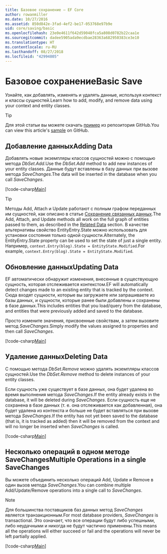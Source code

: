 ```yaml
---
title: Базовое сохранение — EF Core
author: rowanmiller
ms.date: 10/27/2016
ms.assetid: 850d842e-3fad-4ef2-be17-053768e97b9e
uid: core/saving/basic
ms.openlocfilehash: 23e0e4611f642d59048fca5a808d0782b22caa1e
ms.sourcegitcommit: dadee5905ada9ecdbae28363a682950383ce3e10
ms.translationtype: HT
ms.contentlocale: ru-RU
ms.lasthandoff: 08/27/2018
ms.locfileid: "42994805"
---
```

# <a name="basic-save"></a><span data-ttu-id="a49bf-102">Базовое сохранение</span><span class="sxs-lookup"><span data-stu-id="a49bf-102">Basic Save</span></span>

<span data-ttu-id="a49bf-103">Узнайте, как добавлять, изменять и удалять данные, используя контекст и классы сущностей.</span><span class="sxs-lookup"><span data-stu-id="a49bf-103">Learn how to add, modify, and remove data using your context and entity classes.</span></span>

> [!TIP]  
> <span data-ttu-id="a49bf-104">Для этой статьи вы можете скачать [пример](https://github.com/aspnet/EntityFramework.Docs/tree/master/samples/core/Saving/Saving/Basics/) из репозитория GitHub.</span><span class="sxs-lookup"><span data-stu-id="a49bf-104">You can view this article's [sample](https://github.com/aspnet/EntityFramework.Docs/tree/master/samples/core/Saving/Saving/Basics/) on GitHub.</span></span>

## <a name="adding-data"></a><span data-ttu-id="a49bf-105">Добавление данных</span><span class="sxs-lookup"><span data-stu-id="a49bf-105">Adding Data</span></span>

<span data-ttu-id="a49bf-106">Добавлять новые экземпляры классов сущностей можно с помощью метода *DbSet.Add*.</span><span class="sxs-lookup"><span data-stu-id="a49bf-106">Use the *DbSet.Add* method to add new instances of your entity classes.</span></span> <span data-ttu-id="a49bf-107">Данные будут вставлены в базу данных при вызове метода *SaveChanges*.</span><span class="sxs-lookup"><span data-stu-id="a49bf-107">The data will be inserted in the database when you call *SaveChanges*.</span></span>

[!code-csharp[Main](../../../samples/core/Saving/Saving/Basics/Sample.cs#Add)]

> [!TIP]  
> <span data-ttu-id="a49bf-108">Методы Add, Attach и Update работают с полным графом переданных им сущностей, как описано в статье [Сохранение связанных данных](related-data.md).</span><span class="sxs-lookup"><span data-stu-id="a49bf-108">The Add, Attach, and Update methods all work on the full graph of entities passed to them, as described in the [Related Data](related-data.md) section.</span></span> <span data-ttu-id="a49bf-109">В качестве альтернативы свойство EntityEntry.State можно использовать для установки состояния только одной сущности.</span><span class="sxs-lookup"><span data-stu-id="a49bf-109">Alternately, the EntityEntry.State property can be used to set the state of just a single entity.</span></span> <span data-ttu-id="a49bf-110">Например, `context.Entry(blog).State = EntityState.Modified`.</span><span class="sxs-lookup"><span data-stu-id="a49bf-110">For example, `context.Entry(blog).State = EntityState.Modified`.</span></span>

## <a name="updating-data"></a><span data-ttu-id="a49bf-111">Обновление данных</span><span class="sxs-lookup"><span data-stu-id="a49bf-111">Updating Data</span></span>

<span data-ttu-id="a49bf-112">EF автоматически обнаружит изменения, внесенные в существующую сущность, которая отслеживается контекстом.</span><span class="sxs-lookup"><span data-stu-id="a49bf-112">EF will automatically detect changes made to an existing entity that is tracked by the context.</span></span> <span data-ttu-id="a49bf-113">Сюда входят сущности, которые вы загружаете или запрашиваете из базы данных, и сущности, которые ранее были добавлены и сохранены в базе данных.</span><span class="sxs-lookup"><span data-stu-id="a49bf-113">This includes entities that you load/query from the database, and entities that were previously added and saved to the database.</span></span>

<span data-ttu-id="a49bf-114">Просто измените значения, присвоенные свойствам, а затем вызовите метод *SaveChanges*.</span><span class="sxs-lookup"><span data-stu-id="a49bf-114">Simply modify the values assigned to properties and then call *SaveChanges*.</span></span>

[!code-csharp[Main](../../../samples/core/Saving/Saving/Basics/Sample.cs#Update)]

## <a name="deleting-data"></a><span data-ttu-id="a49bf-115">Удаление данных</span><span class="sxs-lookup"><span data-stu-id="a49bf-115">Deleting Data</span></span>

<span data-ttu-id="a49bf-116">С помощью метода *DbSet.Remove* можно удалять экземпляры классов сущностей.</span><span class="sxs-lookup"><span data-stu-id="a49bf-116">Use the *DbSet.Remove* method to delete instances of your entity classes.</span></span>

<span data-ttu-id="a49bf-117">Если сущность уже существует в базе данных, она будет удалена во время выполнения метода *SaveChanges*.</span><span class="sxs-lookup"><span data-stu-id="a49bf-117">If the entity already exists in the database, it will be deleted during *SaveChanges*.</span></span> <span data-ttu-id="a49bf-118">Если сущность еще не сохранена в базе данных (т. е. она отслеживается как добавленная), она будет удалена из контекста и больше не будет вставляться при вызове метода *SaveChanges*.</span><span class="sxs-lookup"><span data-stu-id="a49bf-118">If the entity has not yet been saved to the database (that is, it is tracked as added) then it will be removed from the context and will no longer be inserted when *SaveChanges* is called.</span></span>

[!code-csharp[Main](../../../samples/core/Saving/Saving/Basics/Sample.cs#Remove)]

## <a name="multiple-operations-in-a-single-savechanges"></a><span data-ttu-id="a49bf-119">Несколько операций в одном методе SaveChanges</span><span class="sxs-lookup"><span data-stu-id="a49bf-119">Multiple Operations in a single SaveChanges</span></span>

<span data-ttu-id="a49bf-120">Вы можете объединить несколько операций Add, Update и Remove в один вызов метода *SaveChanges*.</span><span class="sxs-lookup"><span data-stu-id="a49bf-120">You can combine multiple Add/Update/Remove operations into a single call to *SaveChanges*.</span></span>

> [!NOTE]  
> <span data-ttu-id="a49bf-121">Для большинства поставщиков баз данных метод *SaveChanges* является транзакционным.</span><span class="sxs-lookup"><span data-stu-id="a49bf-121">For most database providers, *SaveChanges* is transactional.</span></span> <span data-ttu-id="a49bf-122">Это означает, что все операции будут либо успешными, либо неудачными и никогда не будут частично применены.</span><span class="sxs-lookup"><span data-stu-id="a49bf-122">This means  all the operations will either succeed or fail and the operations will never be left partially applied.</span></span>

[!code-csharp[Main](../../../samples/core/Saving/Saving/Basics/Sample.cs#MultipleOperations)]

